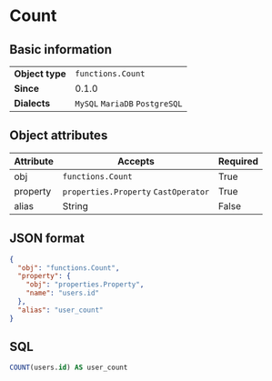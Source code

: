 # Count

## Basic information

|                 |                                |
|-----------------|--------------------------------|
| **Object type** | `functions.Count`              |
| **Since**       | 0.1.0                          |
| **Dialects**    | `MySQL` `MariaDB` `PostgreSQL` |

## Object attributes

| Attribute       | Accepts                                                  | Required |
|-----------------|----------------------------------------------------------|----------|
| obj             | `functions.Count`                                        | True     |
| property        | `properties.Property` `CastOperator`                     | True     |
| alias           | String                                                   | False    |

## JSON format

```json
{
  "obj": "functions.Count",
  "property": {
    "obj": "properties.Property",
    "name": "users.id"
  },
  "alias": "user_count"
}
```

## SQL

```sql
COUNT(users.id) AS user_count
```
